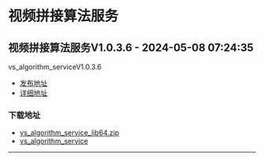 # 视频拼接算法服务
## 视频拼接算法服务V1.0.3.6 - 2024-05-08 07:24:35
vs_algorithm_serviceV1.0.3.6
*  [发布地址](https://github.com/jadehh/VideoStitching/releases/tag/vs_algorithm_serviceV1.0.3.6)
*  [详细地址](https://github.com/jadehh/jadehh_file/releases/tag/vs_algorithm_serviceV1.0.3.6)
### 下载地址
* [vs_algorithm_service_lib64.zip](https://gh.ddlc.top/https://github.com/jadehh/jadehh_file/releases/download/vs_algorithm_serviceV1.0.3.6/vs_algorithm_service_lib64.zip)
* [vs_algorithm_service](https://gh.ddlc.top/https://github.com/jadehh/jadehh_file/releases/download/vs_algorithm_serviceV1.0.3.6/vs_algorithm_service)
----